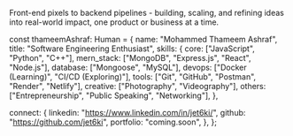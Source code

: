 Front-end pixels to backend pipelines - building, scaling, and refining ideas into real-world impact, one product or business at a time.

const thameemAshraf: Human = {
  name: "Mohammed Thameem Ashraf",
  title: "Software Engineering Enthusiast",
  skills: {
    core: ["JavaScript", "Python", "C++"],
    mern_stack: ["MongoDB", "Express.js", "React", "Node.js"],
    database: ["Mongoose", "MySQL"],
    devops: ["Docker (Learning)", "CI/CD (Exploring)"],
    tools: ["Git", "GitHub", "Postman", "Render", "Netlify"],
    creative: ["Photography", "Videography"],
    others: ["Entrepreneurship", "Public Speaking", "Networking"],
  },
  
  connect: {
    linkedin: "https://www.linkedin.com/in/jet6ki/",
    github: "https://github.com/jet6ki",
    portfolio: "coming.soon",
  },
};
